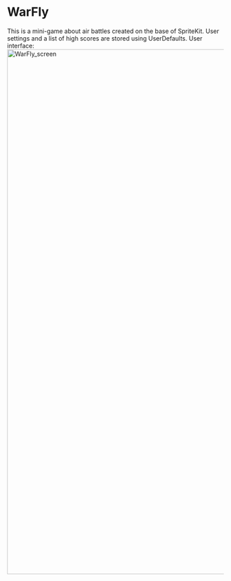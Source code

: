 # WarFly
This is a mini-game about air battles created on the base of SpriteKit. User settings and a list of high scores are stored using UserDefaults.
User interface:
<img width="1220" alt="WarFly_screen" src="https://user-images.githubusercontent.com/91129638/143686819-2bc5045f-5c7f-44b7-81d8-ac00638e3f95.png">
